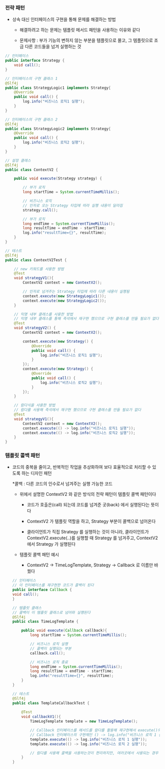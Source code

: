 ### 전략 패턴

* 상속 대신 인터페이스의 구현을 통해 문제를 해결하는 방법

    - 해결하려고 하는 문제는 템플릿 메서드 패턴을 사용하는 이유와 같다

    - 문제사항 : 부가 기능의 변하지 않는 부분을 템플릿으로 몰고, 그 템플릿으로 조금 다른 코드들을 넘겨 실행하는 것

```java
// 인터페이스
public interface Strategy {
    void call();
}

// 인터페이스의 구현 클래스 1
@Slf4j
public class StrategyLogic1 implements Strategy{
    @Override
    public void call() {
        log.info("비즈니스 로직1 실행");
    }
}

// 인터페이스의 구현 클래스 2
@Slf4j
public class StrategyLogic2 implements Strategy{
    @Override
    public void call() {
        log.info("비즈니스 로직2 실행");
    }
}
```
```java
// 설정 클래스
@Slf4j
public class ContextV2 {

    public void execute(Strategy strategy) {

        // 부가 로직
        long startTime = System.currentTimeMillis();

        // 비즈니스 로직
        // 인자로 오는 Strategy 타입에 따라 실행 내용이 달라짐
        strategy.call();

        // 부가 로직
        long endTime = System.currentTimeMillis();
        long resultTime = endTime - startTime;
        log.info("resultTime={}", resultTime);
    }
}
```
```java
// 테스트
@Slf4j
public class ContextV2Test {

    // new 키워드를 사용한 방법
    @Test
    void strategyV1(){
        ContextV2 context = new ContextV2();

        // 인자로 넘겨주는 Strategy 타입에 따라 다른 내용이 실행됨
        context.execute(new StrategyLogic1());
        context.execute(new StrategyLogic2());
    }

    // 익명 내부 클래스를 사용한 방법
    // 익명 내부 클래스를 통해 즉석에서 재구현 했으므로 구현 클래스를 만들 필요가 없다
    @Test
    void strategyV2() {
        ContextV2 context = new ContextV2();

        context.execute(new Strategy() {
            @Override
            public void call() {
                log.info("비즈니스 로직1 실행");
            }
        });
        context.execute(new Strategy() {
            @Override
            public void call() {
                log.info("비즈니스 로직2 실행");
            }
        });
    }

    // 람다식을 사용한 방법
    // 람다를 사용해 즉석에서 재구현 했으므로 구현 클래스를 만들 필요가 없다
    @Test
    void strategyV1(){
        ContextV2 context = new ContextV2();
        context.execute(() -> log.info("비즈니스 로직1 실행"));
        context.execute(() -> log.info("비즈니스 로직2 실행"));
    }
}
```

### 템플릿 콜백 패턴

* 코드의 중복을 줄이고, 반복적인 작업을 추상화하여 보다 효율적으로 처리할 수 있도록 하는 디자인 패턴

    *콜백 : 다른 코드의 인수로서 넘겨주는 실행 가능한 코드

    - 위에서 설명한 ContextV2 와 같은 방식의 전략 패턴이 템플릿 콜백 패턴이다

        - 코드가 호출은(call) 되는데 코드를 넘겨준 곳(back) 에서 실행된다는 뜻이다

        - ContextV2 가 템플릿 역할을 하고, Strategy 부분이 콜백으로 넘어온다

        - 클라이언트가 직접 Strategy 를 실행하는 것이 아니라, 클라이언트가 ContextV2.execute(..)를 실행할 때 Strategy 를 넘겨주고, ContextV2 에서 Strategy 가 실행된다 

    - 템플릿 콜백 패턴 예시

        - ContextV2 -> TimeLogTemplate, Strategy -> Callback 로 이름만 바꿨다

    ```java
    // 인터페이스
    // 이 인터페이스를 재구현한 코드가 콜백이 된다
    public interface Callback {
    void call();
    }

    // 템플릿 클래스
    // 콜백이 이 템플릿 클래스로 넘어와 실행된다
    @Slf4j
    public class TimeLogTemplate {

        public void execute(Callback callback){
            long startTime = System.currentTimeMillis();

            // 비즈니스 로직 실행
            // 콜백이 실행되는 부분
            callback.call();

            // 비즈니스 로직 종료
            long endTime = System.currentTimeMillis();
            long resultTime = endTime - startTime;
            log.info("resultTime={}", resultTime);
        }
    } 
    ```
    ```java
    // 테스트
    @Slf4j
    public class TemplateCallbackTest {
        
        @Test
        void callbackV1(){
            TimeLogTemplate template = new TimeLogTemplate();

            // Callback 인터페이스를 메서드를 람다를 활용해 재구현해서 execute()의 인자로 넘겨준다
            // Callback 인터페이스의 구현체인 () -> log.info("비즈니스 로직 1 실행") 부분이 콜백이다
            template.execute(() -> log.info("비즈니스 로직 1 실행"));
            template.execute(() -> log.info("비즈니스 로직 2 실행"));

            // 람다를 사용해 콜백을 사용하는것이 편리하지만, 여러곳에서 사용되는 경우 재사용을 위해 콜백을 별도의 클래스로 만들어도 된다
        }
    }
    ```
